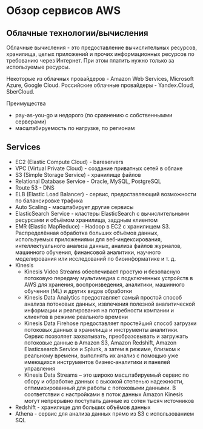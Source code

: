 # Обзор сервисов AWS

## Облачные технологии/вычисления

Облачные вычисления - это предоставление вычислительных ресурсов, хранилища, целых приложений и прочих информационных ресурсов по требованию через Интернет. При этом платить нужно только за используемые ресурсы.

Некоторые из облачных провайдеров - Amazon Web Services, Microsoft Azure, Google Cloud.
Российские облачные провайдеры - Yandex.Cloud, SberCloud.

Преимущества

+ pay-as-you-go и недорого (по сравнению с собственнымми серверами)
+ масштабируемость по нагрузке, по регионам

## Services

- EC2 (Elastic Compute Cloud) - bareservers
- VPC (Virtual Private Cloud) - создание приватных сетей в облаке
- S3 (Simple Storage Service) - хранилище файлов
- Relational Database Service - Oracle, MySQL, PostgreSQL
- Route 53 - DNS
- ELB (Elastic Load Balancer) - сервис, предоставляющий возможности по балансировке трафика
- Auto Scaling - масштабирует другие сервисы
- ElasticSearch Service - кластеры ElasticSearch с вычислительными ресурсами и объёмом хранилища, заддным клиентом
- EMR (Elastic MapReduce) - Hadoop в EC2 с хранилищем S3. Распределённая обработка больших объёмов данных, используемых приложениями для веб‑индексирования, интеллектуального анализа данных, анализа файлов журналов, машинного обучения, финансовой аналитики, научного моделирования или исследований по биоинформатике и т. д.
- Kinesis
  * Kinesis Video Streams обеспечивает простую и безопасную потоковую передачу мультимедиа с подключенных устройств в AWS для хранения, воспроизведения, аналитики, машинного обучения (ML) и других видов обработки
  * Kinesis Data Analytics предоставляет самый простой способ анализа потоковых данных, извлечения полезной аналитической информации и реагирования на потребности компании и клиентов в режиме реального времени
  * Kinesis Data Firehose предоставляет простейший способ загрузки потоковых данных в хранилища и инструменты аналитики. Сервис позволяет захватывать, преобразовывать и загружать потоковые данные в Amazon S3, Amazon Redshift, Amazon Elasticsearch Service и Splunk, а затем в режиме, близком к реальному времени, выполнять их анализ с помощью уже имеющихся инструментов бизнес‑аналитики и панелей управления
  * Kinesis Data Streams – это широко масштабируемый сервис по сбору и обработке данных с высокой степенью надежности, оптимизированный для работы с потоковыми данными. В соответствии с настройками в поток данных Amazon Kinesis могут непрерывно поступать данные из сотен тысяч источников
- Redshift - хранилище для больших объёмов данных
- Athena - сервис для анализа данных прямо из S3 с использованием SQL
